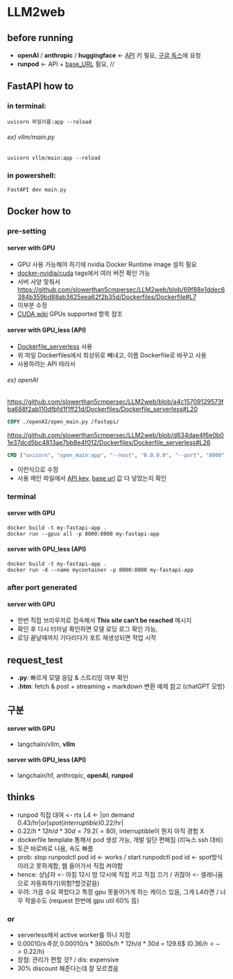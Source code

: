 # LLM2web


## before running
- **openAI** / **anthropic** / **huggingface** <- <ins>API</ins> 키 필요, [구글 독스](https://docs.google.com/document/d/1d9dwWi_1I1ka3cJxiVDRBJ3--9gN7M3svROZjlENnLw/edit?usp=drivesdk)에 요청
- **runpod** <- API + <ins>base_URL</ins> 필요, // 

## **FastAPI** how to

### in terminal:

```terminal
uvicorn 파일이름:app --reload
```
###### ex) vllm/main.py
```
uvicorn vllm/main:app --reload
```

### in powershell:

```powershell
FastAPI dev main.py
```


## Docker how to


### pre-setting


#### server with GPU
 * GPU 사용 가능해야 하기에 nvidia Docker Runtime image 설치 필요
 * [docker-nvidia/cuda](https://hub.docker.com/r/nvidia/cuda) tags에서 여러 버전 확인 가능
 * 서버 사양 맞춰서 
https://github.com/slowerthan5cmpersec/LLM2web/blob/69f88e1ddec6384b359bd88ab3625eea62f2b35d/Dockerfiles/Dockerfile#L7
* 이부분 수정
* [CUDA wiki](https://en.m.wikipedia.org/wiki/CUDA) GPUs supported 항목 참조






#### server with GPU_less (API)
* [Dockerfile_serverless](https://github.com/slowerthan5cmpersec/LLM2web/blob/main/Dockerfiles/Dockerfile_serverless) 사용
* 위 파일 Dockerfiles에서 최상위로 빼내고, 이름 Dockerfile로 바꾸고 사용
* 사용하려는 API 따라서
###### ex) openAI
https://github.com/slowerthan5cmpersec/LLM2web/blob/a4c15709129573fba688f2ab110dfbfd1f1ff21d/Dockerfiles/Dockerfile_serverless#L20
```Dockerfile
COPY ./openAI/open_main.py /fastapi/
```

https://github.com/slowerthan5cmpersec/LLM2web/blob/d634dae4f6e0b01e37dcd5bc4813ae7bb8e4f012/Dockerfiles/Dockerfile_serverless#L26
```Dockerfile
CMD ["uvicorn", "open_main:app", "--host", "0.0.0.0", "--port", "8000", "--reload"]
```
* 이런식으로 수정
* 사용 메인 파일에서 <ins>API key</ins>, <ins>base url</ins> 값 다 넣었는지 확인










### terminal
#### server with GPU
```terminal
docker build -t my-fastapi-app .
docker run --gpus all -p 8000:8000 my-fastapi-app
```
#### server with GPU_less (API)
```terminal
docker build -t my-fastapi-app .
docker run -d --name mycontainer -p 8000:8000 my-fastapi-app
```

### after port generated
#### server with GPU
* 한번 직접 브라우저로 접속해서 **This site can’t be reached** 메시지
* 확인 후 다시 터미널 확인하면 모델 로딩 로그 확인 가능,
* 로딩 끝날때까지 기다리다가 포트 재생성되면 작업 시작

## request_test
* **.py**: 빠르게 모델 응답 & 스트리밍 여부 확인
* **.htm**: fetch & post + streaming + markdown 변환 예제 참고 (chatGPT 모방)


## 구분

#### server with GPU
- langchain/vllm, **vllm**
#### server with GPU_less (API)
- langchain/hf, anthropic, **openAI**, **runpod**




## thinks

- runpod 직접 대여 <- rtx L4 <- |on demand 0.43$/hr| or |spot(interruptible) 0.22$/hr|
- 0.22$/h * 12h/d * 30d = 79.2(=80)$, interruptible이 뭔지 아직 경험 X
- dockerfile template 통해서 pod 생성 가능, 개발 일단 편해짐 (리눅스 ssh 대비)
- 토큰 바로바로 나옴, 속도 빠름
- prob: stop runpodctl pod id <- works / start runpodctl pod id <- spot방식이라고 못하게함, 웹 들어가서 직접 켜야함
- hence: 상남자 <- 아침 12시 밤 12시에 직접 키고 직접 끄기 / 귀찮아 <- 셀레니움으로 자동화하기(위험?할것같음)
- 우려: 가끔 수요 꽉찼다고 특정 gpu 못들어가게 하는 케이스 있음, 그게 L4라면 / 너무 작을수도 (request 한번에 gpu util 60% 뜸)

### or
- serverless에서 active worker를 하나 지정
- 0.00010$/s 측정, 0.00010$/s * 3600s/h * 12h/d * 30d = 129.6$ (0.36$/h <-> 0.22$/h)
- 장점: 관리가 편할 것? / dis: expensive
- 30% discount 해준다는데 잘 모르겠음
